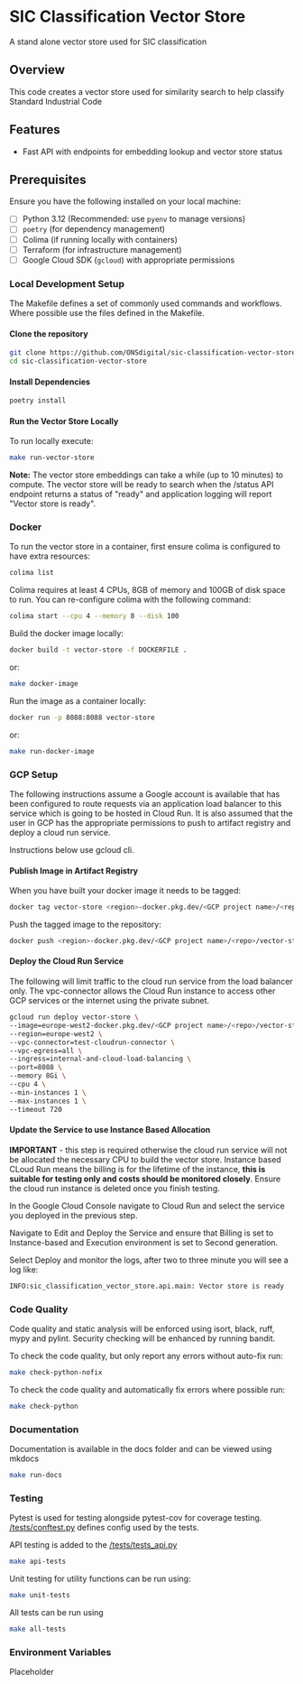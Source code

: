 # SIC Classification Vector Store
 
A stand alone vector store used for SIC classification

## Overview

This code creates a vector store used for similarity search to help classify Standard Industrial Code

## Features

- Fast API with endpoints for embedding lookup and vector store status

## Prerequisites

Ensure you have the following installed on your local machine:

- [ ] Python 3.12 (Recommended: use `pyenv` to manage versions)
- [ ] `poetry` (for dependency management)
- [ ] Colima (if running locally with containers)
- [ ] Terraform (for infrastructure management)
- [ ] Google Cloud SDK (`gcloud`) with appropriate permissions

### Local Development Setup

The Makefile defines a set of commonly used commands and workflows.  Where possible use the files defined in the Makefile.

#### Clone the repository

```bash
git clone https://github.com/ONSdigital/sic-classification-vector-store.git
cd sic-classification-vector-store
```

#### Install Dependencies

```bash
poetry install
```

#### Run the Vector Store Locally

To run locally execute:

```bash
make run-vector-store
```

**Note:** The vector store embeddings can take a while (up to 10 minutes) to compute. The vector store will be ready to search when the /status API endpoint returns a status of "ready" and application logging will report "Vector store is ready".

### Docker

To run the vector store in a container, first ensure colima is configured to have extra resources:

```bash
colima list
```

Colima requires at least 4 CPUs, 8GB of memory and 100GB of disk space to run. You can re-configure colima with the following command:

```bash
colima start --cpu 4 --memory 8 --disk 100
```

Build the docker image locally:

```bash
docker build -t vector-store -f DOCKERFILE .
```

or:

```bash
make docker-image
```

Run the image as a container locally:

```bash
docker run -p 8088:8088 vector-store
```

or:

```bash
make run-docker-image
```

### GCP Setup

The following instructions assume a Google account is available that has been configured to route requests via an application load balancer to this service which is going to be hosted in Cloud Run.  It is also assumed that the user in GCP has the appropriate permissions to push to artifact registry and deploy a cloud run service.

Instructions below use gcloud cli.

#### Publish Image in Artifact Registry

When you have built your docker image it needs to be tagged:

```bash
docker tag vector-store <region>-docker.pkg.dev/<GCP project name>/<repo>/vector-store:v0.0.1
```

Push the tagged image to the repository:

```bash
docker push <region>-docker.pkg.dev/<GCP project name>/<repo>/vector-store:v0.0.1
```

#### Deploy the Cloud Run Service

The following will limit traffic to the cloud run service from the load balancer only.  The vpc-connector allows the Cloud Run instance to access other GCP services or the internet using the private subnet.

```bash
gcloud run deploy vector-store \
--image=europe-west2-docker.pkg.dev/<GCP project name>/<repo>/vector-store:v0.0.1 \
--region=europe-west2 \
--vpc-connector=test-cloudrun-connector \
--vpc-egress=all \
--ingress=internal-and-cloud-load-balancing \
--port=8088 \
--memory 8Gi \
--cpu 4 \
--min-instances 1 \
--max-instances 1 \
--timeout 720
```

#### Update the Service to use Instance Based Allocation

**IMPORTANT** - this step is required otherwise the cloud run service will not be allocated the necessary CPU to build the vector store.  Instance based CLoud Run means the billing is for the lifetime of the instance, **this is suitable for testing only and costs should be monitored closely**.  Ensure the cloud run instance is deleted once you finish testing.

In the Google Cloud Console navigate to Cloud Run and select the service you deployed in the previous step.

Navigate to Edit and Deploy the Service and ensure that Billing is set to Instance-based and Execution environment is set to Second generation.

Select Deploy and monitor the logs, after two to three minute you will see a log like:

```bash
INFO:sic_classification_vector_store.api.main: Vector store is ready
```

### Code Quality

Code quality and static analysis will be enforced using isort, black, ruff, mypy and pylint. Security checking will be enhanced by running bandit.

To check the code quality, but only report any errors without auto-fix run:

```bash
make check-python-nofix
```

To check the code quality and automatically fix errors where possible run:

```bash
make check-python
```

### Documentation

Documentation is available in the docs folder and can be viewed using mkdocs

```bash
make run-docs
```

### Testing

Pytest is used for testing alongside pytest-cov for coverage testing.  [/tests/conftest.py](/tests/conftest.py) defines config used by the tests.

API testing is added to the [/tests/tests_api.py](./tests/tests_api.py)

```bash
make api-tests
```

Unit testing for utility functions can be run using:

```bash
make unit-tests
```

All tests can be run using

```bash
make all-tests
```

### Environment Variables

Placeholder
